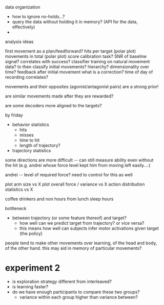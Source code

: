 data organization
- how to ignore no-holds...?
- query the data without holding it in memory? (API for the data, effectively)
- 

analysis ideas

first movement as a plan/feedforward?
hits per target (polar plot)
movements in total (polar plot)
score calibration task?
SNR of baseline signal? correlates with success?
classifier training on natural movement data?
	to then classify initial movements? 
hierarchy?
	dimensionality over time?
feedback
	after initial movement
	what is a correction?
time of day of recording correlates?

movements and their opposites (agonist/antagonist pairs) are a strong prior!

are similar movements made after they are rewarded?

are some decoders more aligned to the targets?

by friday
- behavior statistics
	- hits
	- misses
	- time to hit
	- length of trajectory?
- trajectory statistics

some directions are more difficult -- can still measure ability even without the hit (e.g. andrei whose force level kept him from moving left easily...:(

andrei -- level of required force? need to control for this as well

plot arm size vs X
plot overall force / variance vs X
action distribution statistics vs X

coffee drinkers and non
hours from lunch
sleep hours

bottleneck
- between trajectory (or some feature thereof) and target?
  - how well can we predict target from trajectory? or vice versa?
  - this means how well can subjects infer motor activations given target (the policy)
 
people tend to make other movements over learning, of the head and body, of the other hand. this may aid in memory of particular movements?

# experiment 2 

- is exploration strategy different from interleaved?
- is learning faster?
- do we have enough participants to compare these two groups?
	- variance within each group higher than variance between?